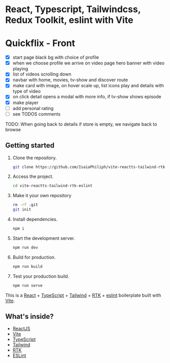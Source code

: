 # React, Typescript, Tailwindcss, Redux Toolkit, eslint with Vite

# Quickflix - Front

- [x] start page black bg with choice of profile
- [x] when we choose profile we arrive on video page hero banner with video playing
- [x] list of videos scrolling down
- [x] navbar with home, movies, tv-show and discover route
- [x] make card with image, on hover scale up, list icons play and details with type of video
- [x] on click detail opens a modal with more info, if tv-show shows episode
- [x] make player
- [ ] add personal rating
- [ ] see TODOS comments

TODO: When going back to details if store is empty, we navigate back to browse

## Getting started

1. Clone the repository.

   ```bash
   git clone https://github.com/IsaiaPhiliph/vite-reactts-tailwind-rtk-eslint.git
   ```

2. Access the project.

   ```bash
   cd vite-reactts-tailwind-rtk-eslint
   ```

3. Make it your own repository

   ```bash
   rm -rf .git
   git init
   ```

4. Install dependencies.

   ```bash
   npm i
   ```

5. Start the development server.

   ```bash
   npm run dev
   ```

6. Build for production.

   ```bash
   npm run build
   ```

7. Test your production build.

   ```bash
   npm run serve
   ```

This is a [React](https://reactjs.org) + [TypeScript](https://www.typescriptlang.org/) + [Tailwind](https://tailwindcss.com/) + [RTK](https://redux-toolkit.js.org/) + [eslint](https://eslint.org/) boilerplate built with [Vite](https://vitejs.dev).

## What's inside?

- [ReactJS](https://reactjs.org)
- [Vite](https://vitejs.dev)
- [TypeScript](https://www.typescriptlang.org)
- [Tailwind](https://tailwindcss.com/)
- [RTK](https://redux-toolkit.js.org/)
- [ESLint](https://eslint.org)
